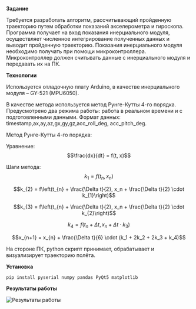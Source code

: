 **Задание**

Требуется разработать алгоритм, рассчитывающий пройденную траекторию путем обработки показаний акселерометра и гироскопа. Программа получает на вход показания инерциального модуля, осуществляет численное интегрирование полученных данных и выводит пройденную траекторию.
Показания инерциального модуля необходимо получать при помощи микроконтроллера. Микроконтроллер должен считывать данные с инерциального модуля и передавать их на ПК. 

**Технологии**

Используется отладочную плату Arduino, в качестве инерциального модуля – GY-521 (MPU6050). 

В качестве метода используется метод Рунге-Кутты 4-го порядка. Предусмотрено два режима работы: работа в реальном времени и с подготовленными данными.
Формат данных: timestamp,ax,ay,az,gx,gy,gz,acc_roll_deg, acc_pitch_deg.

Метод Рунге-Кутты 4-го порядка:

Уравнение:  
$$\frac{dx}{dt} = f(t, x)$$

Шаги метода:  
$$k_{1} = f(t_{n}, x_{n})$$  

$$k_{2} = f\left(t_{n} + \frac{\Delta t}{2}, x_n + \frac{\Delta t}{2} \cdot k_{1}\right)$$  

$$k_{3} = f\left(t_{n} + \frac{\Delta t}{2}, x_n + \frac{\Delta t}{2} \cdot k_{2}\right)$$  

$$k_{4} = f(t_{n} + \Delta t, x_{n} + \Delta t \cdot k_3)$$  

$$x_{n+1} = x_{n} + \frac{\Delta t}{6} \cdot (k_1 + 2k_2 + 2k_3 + k_4)$$

На стороне ПК, python скрипт принимает, обрабатывает и визуализирует траекторию полёта.

**Установка**
```python
pip install pyserial numpy pandas PyQt5 matplotlib
```

**Результаты работы**

![Результаты работы](ezgif-8d03efb8ddddd4.gif)
